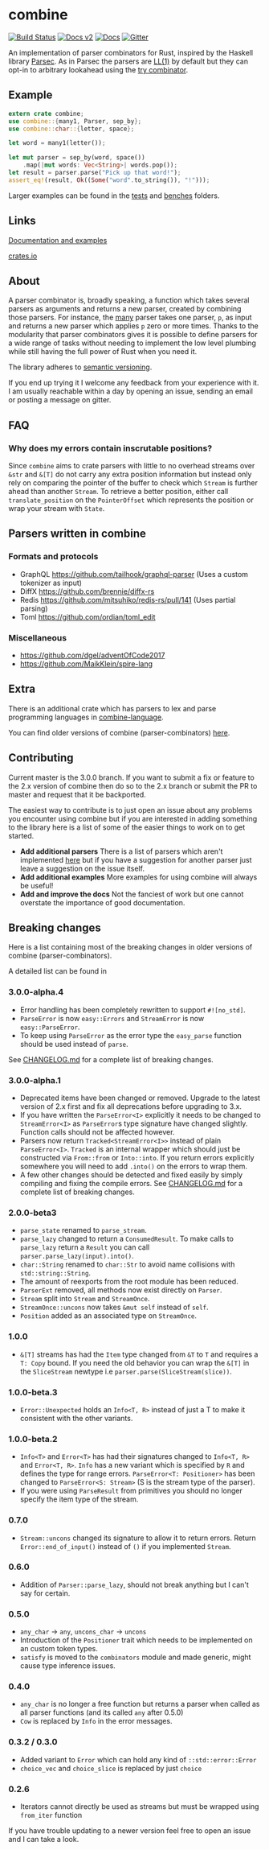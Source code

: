 # combine
[![Build Status](https://travis-ci.org/Marwes/combine.svg?branch=master)](https://travis-ci.org/Marwes/combine) [![Docs v2](https://docs.rs/combine/badge.svg?version=^2)](https://docs.rs/combine/^2) [![Docs](https://docs.rs/combine/badge.svg)](https://docs.rs/combine) [![Gitter](https://badges.gitter.im/Join%20Chat.svg)](https://gitter.im/Marwes/combine?utm_source=badge&utm_medium=badge&utm_campaign=pr-badge)

An implementation of parser combinators for Rust, inspired by the Haskell library [Parsec](https://hackage.haskell.org/package/parsec). As in Parsec the parsers are [LL(1)](https://en.wikipedia.org/wiki/LL_parser) by default but they can opt-in to arbitrary lookahead using the [try  combinator](https://marwes.github.io/combine/combine/fn.try.html).

## Example

```rust
extern crate combine;
use combine::{many1, Parser, sep_by};
use combine::char::{letter, space};

let word = many1(letter());

let mut parser = sep_by(word, space())
    .map(|mut words: Vec<String>| words.pop());
let result = parser.parse("Pick up that word!");
assert_eq!(result, Ok((Some("word".to_string()), "!")));
```

Larger examples can be found in the [tests][tests] and [benches][benches] folders.

[tests]:https://github.com/Marwes/combine/tree/master/tests
[benches]:https://github.com/Marwes/combine/tree/master/benches

## Links

[Documentation and examples](https://docs.rs/crate/combine)

[crates.io](https://crates.io/crates/combine)

## About

A parser combinator is, broadly speaking, a function which takes several parsers as arguments and returns a new parser, created by combining those parsers. For instance, the [many](https://marwes.github.io/combine/combine/fn.many.html) parser takes one parser, `p`, as input and returns a new parser which applies `p` zero or more times. Thanks to the modularity that parser combinators gives it is possible to define parsers for a wide range of tasks without needing to implement the low level plumbing while still having the full power of Rust when you need it. 

The library adheres to [semantic versioning](http://semver.org).

If you end up trying it I welcome any feedback from your experience with it. I am usually reachable within a day by opening an issue, sending an email or posting a message on gitter.

## FAQ

### Why does my errors contain inscrutable positions?

Since `combine` aims to crate parsers with little to no overhead streams over `&str` and `&[T]` do not carry any extra position information but instead only rely on comparing the pointer of the buffer to check which `Stream` is further ahead than another `Stream`. To retrieve a better position, either call `translate_position` on the `PointerOffset` which represents the position or wrap your stream with `State`.

## Parsers written in combine

### Formats and protocols

* GraphQL https://github.com/tailhook/graphql-parser (Uses a custom tokenizer as input)
* DiffX https://github.com/brennie/diffx-rs
* Redis https://github.com/mitsuhiko/redis-rs/pull/141 (Uses partial parsing)
* Toml https://github.com/ordian/toml_edit

### Miscellaneous

* https://github.com/dgel/adventOfCode2017
* https://github.com/MaikKlein/spire-lang

## Extra

There is an additional crate which has parsers to lex and parse programming languages in [combine-language](https://github.com/Marwes/combine-language).

You can find older versions of combine (parser-combinators) [here](https://crates.io/crates/parser-combinators).

## Contributing

Current master is the 3.0.0 branch. If you want to submit a fix or feature to the 2.x version of combine then
do so to the 2.x branch or submit the PR to master and request that it be backported.

The easiest way to contribute is to just open an issue about any problems you encounter using combine but if you are interested in adding something to the library here is a list of some of the easier things to work on to get started.

* __Add additional parsers__ There is a list of parsers which aren't implemented [here][add parsers] but if you have a suggestion for another parser just leave a suggestion on the issue itself.
* __Add additional examples__ More examples for using combine will always be useful!
* __Add and improve the docs__ Not the fanciest of work but one cannot overstate the importance of good documentation.

[add parsers]: https://github.com/Marwes/combine/issues/2

## Breaking changes

Here is a list containing most of the breaking changes in older versions of combine (parser-combinators).

A detailed list can be found in 

### 3.0.0-alpha.4

* Error handling has been completely rewritten to support `#![no_std]`. 
* `ParseError` is now `easy::Errors` and `StreamError` is now `easy::ParseError`.
* To keep using `ParseError` as the error type the `easy_parse` function should be used instead of `parse`.

See [CHANGELOG.md](https://github.com/Marwes/combine/blob/master/CHANGELOG.md) for a complete list of breaking changes.

### 3.0.0-alpha.1

* Deprecated items have been changed or removed. Upgrade to the latest version of 2.x first and fix all
    deprecations before upgrading to 3.x.
* If you have written the `ParseError<I>` explicitly it needs to be changed to `StreamError<I>` as
    `ParseError`s type signature have changed slightly. Function calls should not be affected however.
* Parsers now return `Tracked<StreamError<I>>` instead of plain `ParseError<I>`. `Tracked` is an internal
    wrapper which should just be constructed via `From::from` or `Into::into`. If you return errors explicitly
    somewhere you will need to add `.into()` on the errors to wrap them.
* A few other changes should be detected and fixed easily by simply compiling and fixing the compile errors.
    See [CHANGELOG.md](https://github.com/Marwes/combine/blob/master/CHANGELOG.md) for a complete list of breaking changes.

### 2.0.0-beta3

* `parse_state` renamed to `parse_stream`.
* `parse_lazy` changed to return a `ConsumedResult`. To make calls to `parse_lazy` return a `Result` you can call `parser.parse_lazy(input).into()`.
* `char::String` renamed to `char::Str` to avoid name collisions with `std::string::String`.
* The amount of reexports from the root module has been reduced.
* `ParserExt` removed, all methods now exist directly on `Parser`.
* `Stream` split into `Stream` and `StreamOnce`.
* `StreamOnce::uncons` now takes `&mut self` instead of `self`.
* `Position` added as an associated type on `StreamOnce`.

### 1.0.0
* `&[T]` streams has had the `Item` type changed from `&T` to `T` and requires a `T: Copy` bound. If you need the old behavior you can wrap the `&[T]` in the `SliceStream` newtype i.e `parser.parse(SliceStream(slice))`.

### 1.0.0-beta.3
* `Error::Unexpected` holds an `Info<T, R>` instead of just a T to make it consistent with the other variants.

### 1.0.0-beta.2
* `Info<T>` and `Error<T>` has had their signatures changed to `Info<T, R>` and `Error<T, R>`. `Info` has a new variant which is specified by `R` and defines the type for range errors. `ParseError<T: Positioner>` has been changed to `ParseError<S: Stream>` (S is the stream type of the parser).
* If you were using `ParseResult` from primitives you should no longer specify the item type of the stream.

### 0.7.0
* `Stream::uncons` changed its signature to allow it to return errors. Return `Error::end_of_input()` instead of `()` if you implemented `Stream`.

### 0.6.0
* Addition of `Parser::parse_lazy`, should not break anything but I can't say for certain.

### 0.5.0
* `any_char` -> `any`, `uncons_char` -> `uncons`
* Introduction of the `Positioner` trait which needs to be implemented on an custom token types.
* `satisfy` is moved to the `combinators` module and made generic, might cause type inference issues.

### 0.4.0
* `any_char` is no longer a free function but returns a parser when called as all parser functions (and its called `any` after 0.5.0)
* `Cow` is replaced by `Info` in the error messages.

### 0.3.2 / 0.3.0
* Added variant to `Error` which can hold any kind of `::std::error::Error`
* `choice_vec` and `choice_slice` is replaced by just `choice`

### 0.2.6
* Iterators cannot directly be used as streams but must be wrapped using `from_iter` function

If you have trouble updating to a newer version feel free to open an issue and I can take a look.
